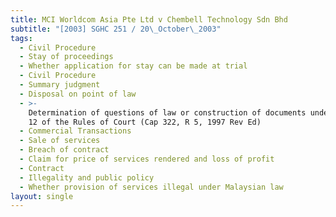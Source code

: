 ```yaml
---
title: MCI Worldcom Asia Pte Ltd v Chembell Technology Sdn Bhd
subtitle: "[2003] SGHC 251 / 20\_October\_2003"
tags:
  - Civil Procedure
  - Stay of proceedings
  - Whether application for stay can be made at trial
  - Civil Procedure
  - Summary judgment
  - Disposal on point of law
  - >-
    Determination of questions of law or construction of documents under O 14 r
    12 of the Rules of Court (Cap 322, R 5, 1997 Rev Ed)
  - Commercial Transactions
  - Sale of services
  - Breach of contract
  - Claim for price of services rendered and loss of profit
  - Contract
  - Illegality and public policy
  - Whether provision of services illegal under Malaysian law
layout: single
---
```


